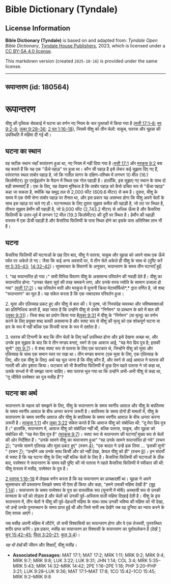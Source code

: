# Bible Dictionary (Tyndale)

## License Information

**Bible Dictionary (Tyndale)** is based on and adapted from: _Tyndale Open Bible Dictionary_, [Tyndale House Publishers](https://tyndaleopenresources.com/), 2023, which is licensed under a [CC BY-SA 4.0 license](https://creativecommons.org/licenses/by-sa/4.0/legalcode.en).

This markdown version (created `2025-10-16`) is provided under the same license.



--------------------------------

## रूपान्तरण (id: 180564)

रूपान्तरण
=========

यीशु की पृथ्विक सेवकाई में घटना का वर्णन नए नियम के चार पुस्तकों में किया गया है ([मत्ती 17:1–8](https://ref.ly/Matt17:1-Matt17:8); [मर 9:2–8](https://ref.ly/Mark9:2-Mark9:8); [लूका 9:28–36](https://ref.ly/Luke9:28-Luke9:36); [2 पत 1:16–18](https://ref.ly/2Pet1:16-2Pet1:18)), जिसमें यीशु को तीन चेलों: याकूब, पतरस और यूहन्ना की उपस्थिति में महिमा दी गई थी।

घटना का स्थान
-------------

वह सटीक स्थान जहाँ रूपांतरण हुआ था, नए नियम में नहीं दिया गया है।[मत्ती 17:1](https://ref.ly/Matt17:1) और [मरकुस 9:2](https://ref.ly/Mark9:2) बस यह बताते हैं कि यह एक "ऊँचे पहाड़" पर हुआ था। कौन सी पहाड़ है इसे लेकर कई सुझाव दिए गए हैं, परंपरागत स्थल ताबोर पहाड़ है, जो कि गलील सागर के दक्षिण\-पश्चिम में लगभग 10 मील (16\.1 किलोमीटर) दूर एस्ड्रेइलॉन के मैदान में स्थित एक गोल पहाड़ी है। हालाँकि, इस सुझाए गए स्थान के साथ दो बड़ी समस्याएँ हैं। एक के लिए, यह देखना मुश्किल है कि ताबोर पहाड़ को कैसे उचित रूप से "ऊँचा पहाड़" कहा जा सकता है, क्योंकि यह समुद्र तल से 2,000 फीट (609\.6 मीटर) से कम है। दूसरा, यीशु के समय में एक रोमी सेना ताबोर पहाड़ पर तैनात था, और इस प्रकार यह असम्भव होगा कि यीशु अपने चेलों के साथ इस पहाड़ पर चले गए हों। घटनास्थल के लिए दूसरा सुझाव कर्मेल की पहाड़ी है, जो तट पर स्थित है, तीसरा सुझाव हेर्मोन की पहाड़ी है, जो 9,000 फीट (2,743\.2 मीटर) से अधिक ऊँचा है और कैसरिया फिलिप्पी के उत्तर\-पूर्व में लगभग 12 मील (19\.3 किलोमीटर) की दूरी पर स्थित है। हेर्मोन की पहाड़ी वास्तव में एक ऊँची पहाड़ी है और कैसरिया फिलिप्पी के पास स्थित होने का इसके पास अतिरिक्त लाभ भी है।

घटना
----

कैसरिया फिलिप्पी की घटनाओं के छह दिन बाद, यीशु ने पतरस, याकूब और यूहन्ना को अपने साथ एक ऊँचे पर्वत पर अकेले ले गए। जैसा कि कई अन्य अवसरों पर, ये तीन चेले अकेले ही यीशु के साथ थे (पुष्टि करें [मर 5:35–43](https://ref.ly/Mark5:35-Mark5:43); [14:32–42](https://ref.ly/Mark14:32-Mark14:42))। सुसमाचार के विवरणों के अनुसार, रूपान्तरण के समय तीन घटनाएँ हुईं:

1\. "वह रूपान्तरित हो गया।" सभी विभिन्न विवरण यीशु के असामान्य परिवर्तन की गवाही देते हैं। यीशु का रूपान्तरित होना: "उनका चेहरा सूर्य की तरह चमकने लगा, और उनके वस्त्र ज्योति के सामान उजाला हो गया" ([मत्ती 17:2](https://ref.ly/Matt17:2))। यह परिवर्तन मत्ती और मरकुस में यूनानी क्रिया मेटामॉर्फियो*,* द्वारा वर्णित है, जो शब्द "रूपान्तरण" का मूल है। यह संकेत करता है कि एक जबरदस्त परिवर्तन हुआ।

2\. मूसा और एलिय्याह प्रकट हुए और यीशु से बात की। ये पुरुष, जो निस्संदेह व्यवस्था और भविष्यवक्ताओं का प्रतिनिधित्व करते हैं, कहा जाता है कि उन्होंने यीशु से उनके "निर्गमन" या प्रस्थान के बारे में बात की ([लूका 9:31](https://ref.ly/Luke9:31))। जिस शब्द का प्रयोग किया गया है[लूका 9:31](https://ref.ly/Luke9:31) में यीशु के "निर्गमन" (या मृत्यु) का वर्णन करने के लिए प्रयुक्त शब्द काफी असामान्य है और स्पष्ट रूप से यीशु की मृत्यु को एक शोकपूर्ण घटना या हार के रूप में नहीं बल्कि एक विजयी यात्रा के रूप में दर्शाता है।

3\. पतरस की टिप्पणी के बाद कि तीन चेलों के लिए वहाँ उपस्थित होना और इसे देखना अच्छा था, और उनके इस सुझाव के बाद कि वे तीन मण्डप बनाएं, स्वर्ग से एक आवाज आई, "यह मेरा प्रिय पुत्र है; इसकी सुनो" ([मर 9:7](https://ref.ly/Mark9:7))। ये शब्द स्पष्ट रूप से पतरस के लिए एक फटकार थे, जिन्होंने यीशु को मूसा और एलिय्याह के साथ एक समान स्तर पर रखा था। तीन मण्डप बनाना (एक मूसा के लिए, एक एलिय्याह के लिए, और एक यीशु के लिए) अर्थ यह भूल जाना है कि यीशु कौन हैं, और स्वर्ग से आई आवाज़ ने पतरस की गलती की ओर इशारा किया। फटकार को भी कैसरिया फिलिप्पी में कुछ दिन पहले पतरस ने जो कहा था, उसके सन्धर्व में भी समझा जाना चाहिए। क्या पतरस भूल गया था कि उन्होंने अभी\-अभी यीशु से कहा था, “तू जीविते परमेश्वर का पुत्र मसीह है”?

घटना का अर्थ
------------

 रूपान्तरण के महत्व को समझने के लिए, यीशु के रूपान्तरण के समय स्वर्गीय आवाज़ और यीशु के बपतिस्मा के समय स्वर्गीय आवाज़ के बीच अन्तर करना ज़रूरी है। बपतिस्मा के समय दोनों ही मामलों में, यीशु के रूपान्तरण के समय स्वर्गीय आवाज़ और यीशु के बपतिस्मा के समय स्वर्गीय आवाज़ के बीच अन्तर करना ज़रूरी है। [मरकुस 1:11](https://ref.ly/Mark1:11) और [लूका 3:22](https://ref.ly/Luke3:22) संकेत करते हैं कि आवाज यीशु को संबोधित थी: "तू मेरा प्रिय पुत्र है।" हालांकि, रूपान्तरण में, आवाज यीशु को संबोधित नहीं थी, बल्कि पतरस, याकूब, और यूहन्ना को संबोधित थी: "यह मेरा प्रिय पुत्र है" ([मरकुस 9:7](https://ref.ly/Mark9:7))। स्पष्ट रूप से रूपान्तरण की घटनाएँ मुख्य रूप से चेलों की ओर निर्देशित हैं। “उनके सामने यीशु का रूपान्तरण हुआ” "वह उनके सामने रूपान्तरित हो गये" (वचन [2](https://ref.ly/Mark9:2)); "उनके सामने एलियाह और मूसा प्रकट हुए" (वचन [4](https://ref.ly/Mark9:4)); "एक बादल ने उन्हें ढक लिया … ‘इसकी सुनो’ ” (वचन [7](https://ref.ly/Mark9:7)); “उन्होंने अब उनके साथ किसी और को नहीं देखा, केवल यीशु को ही” (वचन [8](https://ref.ly/Mark9:8))। इन संदर्भों से स्पष्ट है कि यह घटना यीशु के लिए नहीं बल्कि चेलों के लिए है। कैसरिया फिलिप्पी की घटनाओं के ठीक बाद, परमेश्वर ने रूपान्तरण के समय वही पुष्टि की जो पतरस ने पहले कैसरिया फिलिप्पी में स्वीकार की थी: यीशु वास्तव में मसीह, परमेश्वर के पुत्र है।

[2 पतरस 1:16–18](https://ref.ly/2Pet1:16-2Pet1:18) में लेखक वर्णन करता है कि वह रूपान्तरण का प्रत्यक्षदर्शी था। यूहन्ना ने अपने सुसमाचार की प्रस्तावना लिखते समय भी ऐसा ही किया और कहा, "हमने उसकी महिमा देखी है" ([यूह 1:14](https://ref.ly/John1:14))। रूपान्तरण के समय परमेश्वर के पुत्र का वास्तविक रूप (यूनानी में मोर्फे) अस्थायी रूप से उनकी मानवता के पर्दे को तोड़ता है और चेलों को उनकी पूर्व\-अस्तित्व वाली महिमा दिखाई देती है। यीशु के इस रूपान्तरण में, तीन चेलों ने यीशु की पूर्व\-देहधारी महिमा के साथ\-साथ उनकी भविष्य की महिमा को भी देखा, जो उन्हें उनके पुनरुत्थान के समय प्राप्त हुई थी और जिसे सभी तब देखेंगे जब वह दुनिया का न्याय करने के लिए वापस आएंगे।

जब मसीह अपनी महिमा में लौटेंगे, तो सभी विश्वासियों का रूपान्तरण होगा और वे एक तेजस्वी, पुनरुत्थित शरीर प्राप्त करेंगे। इस प्रकार, मसीह का रूपान्तरण हर विश्वासी के रूपान्तरण का पूर्वावलोकन है (देखें [1 कुर 15:42–45](https://ref.ly/1Cor15:42-1Cor15:45); [फिल 3:20–21](https://ref.ly/Phil3:20-Phil3:21); [कुल 3:4](https://ref.ly/Col3:4))।

*यह भी देखें* की जीवन और शिक्षाएँ, यीशु मसीह।

* **Associated Passages:** MAT 17:1; MAT 17:2; MRK 1:11; MRK 9:2; MRK 9:4; MRK 9:7; MRK 9:8; LUK 3:22; LUK 9:31; JHN 1:14; COL 3:4; MRK 5:35–MRK 5:43; MRK 14:32–MRK 14:42; 2PE 1:16–2PE 1:18; PHP 3:20–PHP 3:21; LUK 9:28–LUK 9:36; MAT 17:1–MAT 17:8; 1CO 15:42–1CO 15:45; MRK 9:2–MRK 9:8

